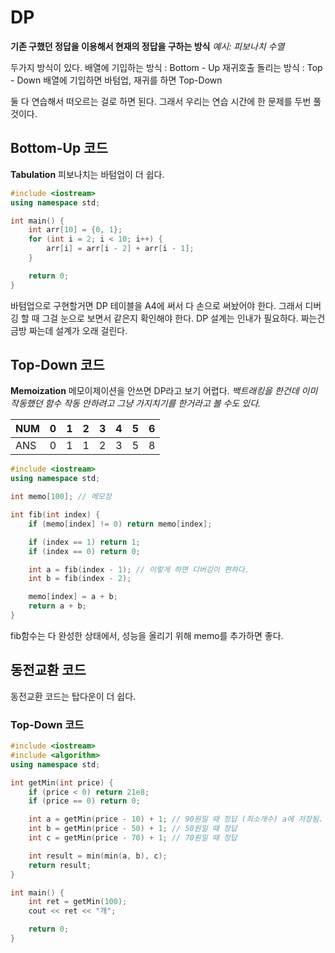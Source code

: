 # DP

**기존 구했던 정답을 이용해서 현재의 정답을 구하는 방식**
*예시: 피보나치 수열*

두가지 방식이 있다.
배열에 기입하는 방식 : Bottom - Up
재귀호출 돌리는 방식 : Top - Down
배열에 기입하면 바텀업, 재귀를 하면 Top-Down

둘 다 연습해서 떠오르는 걸로 하면 된다.
그래서 우리는 연습 시간에 한 문제를 두번 풀 것이다.

## Bottom-Up 코드
**Tabulation**
피보나치는 바텀업이 더 쉽다.
```cpp
#include <iostream>
using namespace std;

int main() {
    int arr[10] = {0, 1};
    for (int i = 2; i < 10; i++) {
        arr[i] = arr[i - 2] + arr[i - 1];
    }

    return 0;
}
```

바텀업으로 구현할거면 DP 테이블을 A4에 써서 다 손으로 써놨어야 한다.
그래서 디버깅 할 때 그걸 눈으로 보면서 같은지 확인해야 한다.
DP 설계는 인내가 필요하다. 짜는건 금방 짜는데 설계가 오래 걸린다.

## Top-Down 코드
**Memoization**
메모이제이션을 안쓰면 DP라고 보기 어렵다.
*백트래킹을 한건데 이미 작동했던 함수 작동 안하려고 그냥 가지치기를 한거라고 볼 수도 있다.*

| NUM | 0 | 1 | 2 | 3 | 4 | 5 | 6 |
| --- | - | - | - | - | - | - | - |
| ANS | 0 | 1 | 1 | 2 | 3 | 5 | 8 |

```cpp
#include <iostream>
using namespace std;

int memo[100]; // 메모장

int fib(int index) {
    if (memo[index] != 0) return memo[index];

    if (index == 1) return 1;
    if (index == 0) return 0;

    int a = fib(index - 1); // 이렇게 하면 디버깅이 편하다.
    int b = fib(index - 2);

    memo[index] = a + b;
    return a + b;
}
```
fib함수는 다 완성한 상태에서, 성능을 올리기 위해 memo를 추가하면 좋다.

## 동전교환 코드
동전교환 코드는 탑다운이 더 쉽다.
### Top-Down 코드
```cpp
#include <iostream>
#include <algorithm>
using namespace std;

int getMin(int price) {
    if (price < 0) return 21e8;
    if (price == 0) return 0;

    int a = getMin(price - 10) + 1; // 90원일 때 정답 (최소개수) a에 저장됨.
    int b = getMin(price - 50) + 1; // 50원일 때 정답
    int c = getMin(price - 70) + 1; // 70원일 때 정답

    int result = min(min(a, b), c);
    return result;
}

int main() {
    int ret = getMin(100);
    cout << ret << "개";

    return 0;
}
```
